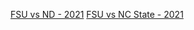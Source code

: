 [FSU vs ND - 2021](https://gameonpaper.com/cfb/game/401282614)
[FSU vs NC State - 2021](https://gameonpaper.com/cfb/game/401282679)
